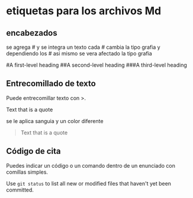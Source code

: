 # etiquetas  para los archivos Md

 ## encabezados 

se agrega # y se integra un texto
cada # cambia la tipo grafia y 
dependiendo los # asi mismo se vera 
afectado la tipo grafia

#A first-level heading
##A second-level heading
###A third-level heading


## Entrecomillado de texto
Puede entrecomillar texto con >.

 Text that is a quote

se le aplica sanguia y un color diferente

> Text that is a quote

## Código de cita

Puedes indicar un código o un comando dentro de un enunciado con comillas simples. 

Use `git status` to list all new or modified files that haven't yet been committed.
